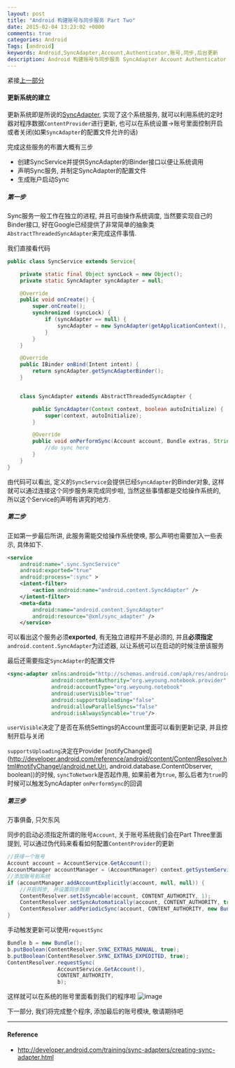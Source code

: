 ```yaml
---
layout: post
title: "Android 构建账号与同步服务 Part Two"
date: 2015-02-04 13:23:02 +0800
comments: true
categories: Android
Tags: [android]
keywords: Android,SyncAdapter,Account,Authenticator,账号,同步,后台更新
description: Android 构建账号与同步服务 SyncAdapter Account Authenticator
---
```

紧接[上一部分](http://talentprince.github.io/blog/2015/01/26/android-zhang-hao-yu-tong-bu-xi-tong-part-one/)

#### 更新系统的建立

更新系统即是所说的[SyncAdapter](http://developer.android.com/training/sync-adapters/creating-sync-adapter.html), 实现了这个系统服务, 就可以利用系统的定时器对程序数据`ContentProvider`进行更新, 也可以在系统设置->账号里面控制开启或者关闭(如果`SyncAdapter`的配置文件允许的话)

完成这些服务的布置大概有三步

* 创建SyncService并提供SyncAdapter的IBinder接口以便让系统调用
* 声明Sync服务, 并制定SyncAdapter的配置文件
* 生成账户启动Sync

<!--more-->

##### 第一步

Sync服务一般工作在独立的进程, 并且可由操作系统调度, 当然要实现自己的Binder接口, 好在Google已经提供了非常简单的抽象类`AbstractThreadedSyncAdapter`来完成这件事情.

我们直接看代码

```Java
public class SyncService extends Service{

    private static final Object syncLock = new Object();
    private static SyncAdapter syncAdapter = null;

    @Override
    public void onCreate() {
        super.onCreate();
        synchronized (syncLock) {
            if (syncAdapter == null) {
                syncAdapter = new SyncAdapter(getApplicationContext(), true);
            }
        }
    }

    @Override
    public IBinder onBind(Intent intent) {
        return syncAdapter.getSyncAdapterBinder();
    }


    class SyncAdapter extends AbstractThreadedSyncAdapter {

        public SyncAdapter(Context context, boolean autoInitialize) {
            super(context, autoInitialize);
        }

        @Override
        public void onPerformSync(Account account, Bundle extras, String authority, ContentProviderClient provider, SyncResult syncResult) {
            //do sync here
        }
    }
}
```

由代码可以看出, 定义的`SyncService`会提供已经`SyncAdapter`的Binder对象, 这样就可以通过连接这个同步服务来完成同步啦, 当然这些事情都是交给操作系统的, 所以这个Service的声明有讲究的地方.

##### 第二步

正如第一步最后所讲, 此服务需能交给操作系统使唤, 那么声明也需要加入一些表示, 具体如下.

```xml
<service
    android:name=".sync.SyncService"
    android:exported="true"
    android:process=":sync" >
    <intent-filter>
        <action android:name="android.content.SyncAdapter" />
    </intent-filter>
    <meta-data
        android:name="android.content.SyncAdapter"
        android:resource="@xml/sync_adapter" />
    </service>
```

可以看出这个服务必须**exported**, 有无独立进程并不是必须的, 并且**必须指定**`android.content.SyncAdapter`为过滤器, 以让系统可以在启动的时候注册该服务

最后还需要指定`SyncAdapter`的配置文件

```xml
<sync-adapter xmlns:android="http://schemas.android.com/apk/res/android"
              android:contentAuthority="org.weyoung.notebook.provider"
              android:accountType="org.weyoung.notebook"
              android:userVisible="true"
              android:supportsUploading="false"
              android:allowParallelSyncs="false"
              android:isAlwaysSyncable="true"/>
```

`userVisible`决定了是否在系统Settings的Account里面可以看到更新记录, 并且控制开启与关闭

`supportsUploading`决定在Provider [notifyChanged](http://developer.android.com/reference/android/content/ContentResolver.html#notifyChange\(android.net.Uri, android.database.ContentObserver, boolean\))的时候, `syncToNetwork`是否起作用, 如果前者为`true`, 那么后者为`true`的时候可以触发SyncAdapter `onPerformSync`的回调

##### 第三步

万事俱备, 只欠东风

同步的启动必须指定所谓的账号`Account`, 关于账号系统我们会在Part Three里面提到, 可以通过伪代码来看看如何配置`ContentProvider`的更新

```Java
//获得一个账号
Account account = AccountService.GetAccount();
AccountManager accountManager = (AccountManager) context.getSystemService(Context.ACCOUNT_SERVICE);
//添加账号到系统
if (accountManager.addAccountExplicitly(account, null, null)) {
    //开启同步, 并设置同步周期
    ContentResolver.setIsSyncable(account, CONTENT_AUTHORITY, 1);
    ContentResolver.setSyncAutomatically(account, CONTENT_AUTHORITY, true);
    ContentResolver.addPeriodicSync(account, CONTENT_AUTHORITY, new Bundle(), SYNC_FREQUENCY);
}
```

手动触发更新可以使用`requestSync`

```Java
Bundle b = new Bundle();
b.putBoolean(ContentResolver.SYNC_EXTRAS_MANUAL, true);
b.putBoolean(ContentResolver.SYNC_EXTRAS_EXPEDITED, true);
ContentResolver.requestSync(
                AccountService.GetAccount(),
                CONTENT_AUTHORITY,
                b);
```


这样就可以在系统的账号里面看到我们的程序啦
![image](https://github.com/talentprince/Notebook/raw/master/sync.png)


下一部分, 我们将完成整个程序, 添加最后的账号模块, 敬请期待吧

-------------
#### Reference

* http://developer.android.com/training/sync-adapters/creating-sync-adapter.html


